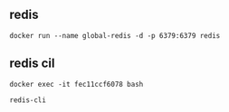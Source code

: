 

## redis

```
docker run --name global-redis -d -p 6379:6379 redis
```

## redis cil

```
docker exec -it fec11ccf6078 bash

redis-cli
```